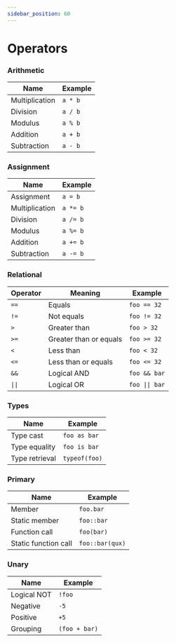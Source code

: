 ```yaml
---
sidebar_position: 60
---
```


# Operators

### Arithmetic

| Name           | Example |
| -------------- | ------- |
| Multiplication | `a * b` |
| Division       | `a / b` |
| Modulus        | `a % b` |
| Addition       | `a + b` |
| Subtraction    | `a - b` |

### Assignment

| Name           | Example  |
| -------------- | -------- |
| Assignment     | `a = b`  |
| Multiplication | `a *= b` |
| Division       | `a /= b` |
| Modulus        | `a %= b` |
| Addition       | `a += b` |
| Subtraction    | `a -= b` |

### Relational

| Operator | Meaning                | Example        |
| -------- | ---------------------- | -------------- |
| `==`     | Equals                 | `foo == 32`    |
| `!=`     | Not equals             | `foo != 32`    |
| `>`      | Greater than           | `foo > 32`     |
| `>=`     | Greater than or equals | `foo >= 32`    |
| `<`      | Less than              | `foo < 32`     |
| `<=`     | Less than or equals    | `foo <= 32`    |
| `&&`     | Logical AND            | `foo && bar`   |
| `\|\|`   | Logical OR             | `foo \|\| bar` |

### Types

| Name           | Example       |
| -------------- | ------------- |
| Type cast      | `foo as bar`  |
| Type equality  | `foo is bar`  |
| Type retrieval | `typeof(foo)` |

### Primary

| Name                 | Example         |
| -------------------- | --------------- |
| Member               | `foo.bar`       |
| Static member        | `foo::bar`      |
| Function call        | `foo(bar)`      |
| Static function call | `foo::bar(qux)` |

### Unary

| Name        | Example       |
| ----------- | ------------- |
| Logical NOT | `!foo`        |
| Negative    | `-5`          |
| Positive    | `+5`          |
| Grouping    | `(foo + bar)` |